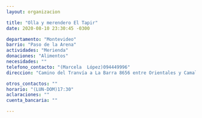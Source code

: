 ```yaml
---
layout: organizacion

title: "Olla y merendero El Tapir"
date: 2020-08-10 23:30:45 -0300

departamento: "Montevideo"
barrio: "Paso de la Arena"
actividades: "Merienda"
donaciones: "Alimentos"
necesidades: ""
telefono_contacto: "(Marcela  López)094449996"
direccion: "Camino del Tranvía a La Barra 8656 entre Orientales y Camalotes"

otros_contactos: ""
horario: "(LUN-DOM)17:30"
aclaraciones: ""
cuenta_bancaria: ""

---
```

